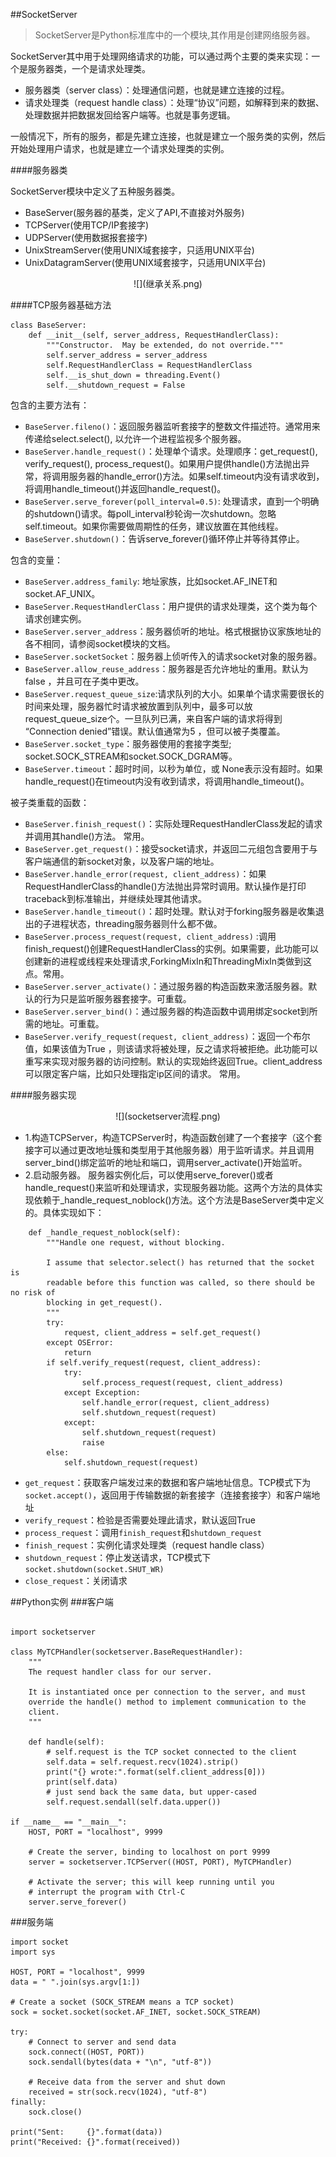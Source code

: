 ##SocketServer
>SocketServer是Python标准库中的一个模块,其作用是创建网络服务器。

SocketServer其中用于处理网络请求的功能，可以通过两个主要的类来实现：一个是服务器类，一个是请求处理类。
  * 服务器类（server class）：处理通信问题，也就是建立连接的过程。
  * 请求处理类（request handle class）：处理“协议”问题，如解释到来的数据、处理数据并把数据发回给客户端等。也就是事务逻辑。

一般情况下，所有的服务，都是先建立连接，也就是建立一个服务类的实例，然后开始处理用户请求，也就是建立一个请求处理类的实例。

####服务器类

SocketServer模块中定义了五种服务器类。
  * BaseServer(服务器的基类，定义了API,不直接对外服务)
  * TCPServer(使用TCP/IP套接字)
  * UDPServer(使用数据报套接字)
  * UnixStreamServer(使用UNIX域套接字，只适用UNIX平台)
  * UnixDatagramServer(使用UNIX域套接字，只适用UNIX平台)

<div align=center>
![](继承关系.png)
</div>


####TCP服务器基础方法
```
class BaseServer:
    def __init__(self, server_address, RequestHandlerClass):
        """Constructor.  May be extended, do not override."""
        self.server_address = server_address
        self.RequestHandlerClass = RequestHandlerClass
        self.__is_shut_down = threading.Event()
        self.__shutdown_request = False
```

包含的主要方法有：
  * `BaseServer.fileno()`：返回服务器监听套接字的整数文件描述符。通常用来传递给select.select(), 以允许一个进程监视多个服务器。
  * `BaseServer.handle_request()`：处理单个请求。处理顺序：get_request(), verify_request(), process_request()。如果用户提供handle()方法抛出异常，将调用服务器的handle_error()方法。如果self.timeout内没有请求收到， 将调用handle_timeout()并返回handle_request()。
  * `BaseServer.serve_forever(poll_interval=0.5)`: 处理请求，直到一个明确的shutdown()请求。每poll_interval秒轮询一次shutdown。忽略self.timeout。如果你需要做周期性的任务，建议放置在其他线程。
  * `BaseServer.shutdown()`：告诉serve_forever()循环停止并等待其停止。


包含的变量：
  * `BaseServer.address_family`: 地址家族，比如socket.AF_INET和socket.AF_UNIX。
  * `BaseServer.RequestHandlerClass`：用户提供的请求处理类，这个类为每个请求创建实例。
  * `BaseServer.server_address`：服务器侦听的地址。格式根据协议家族地址的各不相同，请参阅socket模块的文档。
  * `BaseServer.socketSocket`：服务器上侦听传入的请求socket对象的服务器。
  * `BaseServer.allow_reuse_address`：服务器是否允许地址的重用。默认为false ，并且可在子类中更改。
  * `BaseServer.request_queue_size`:请求队列的大小。如果单个请求需要很长的时间来处理，服务器忙时请求被放置到队列中，最多可以放request_queue_size个。一旦队列已满，来自客户端的请求将得到 “Connection denied”错误。默认值通常为5 ，但可以被子类覆盖。
  * `BaseServer.socket_type`：服务器使用的套接字类型; socket.SOCK_STREAM和socket.SOCK_DGRAM等。
  * `BaseServer.timeout`：超时时间，以秒为单位，或 None表示没有超时。如果handle_request()在timeout内没有收到请求，将调用handle_timeout()。

被子类重载的函数：
  * `BaseServer.finish_request()`：实际处理RequestHandlerClass发起的请求并调用其handle()方法。 常用。
  * `BaseServer.get_request()`：接受socket请求，并返回二元组包含要用于与客户端通信的新socket对象，以及客户端的地址。
  * `BaseServer.handle_error(request, client_address)`：如果RequestHandlerClass的handle()方法抛出异常时调用。默认操作是打印traceback到标准输出，并继续处理其他请求。
  * `BaseServer.handle_timeout()`：超时处理。默认对于forking服务器是收集退出的子进程状态，threading服务器则什么都不做。
  * `BaseServer.process_request(request, client_address)` :调用finish_request()创建RequestHandlerClass的实例。如果需要，此功能可以创建新的进程或线程来处理请求,ForkingMixIn和ThreadingMixIn类做到这点。常用。
  * `BaseServer.server_activate()`：通过服务器的构造函数来激活服务器。默认的行为只是监听服务器套接字。可重载。
  * `BaseServer.server_bind()`：通过服务器的构造函数中调用绑定socket到所需的地址。可重载。
  * `BaseServer.verify_request(request, client_address)`：返回一个布尔值，如果该值为True ，则该请求将被处理，反之请求将被拒绝。此功能可以重写来实现对服务器的访问控制。默认的实现始终返回True。client_address可以限定客户端，比如只处理指定ip区间的请求。 常用。

####服务器实现

<div align=center>
![](socketserver流程.png)
</div>


  * 1.构造TCPServer，构造TCPServer时，构造函数创建了一个套接字（这个套接字可以通过更改地址簇和类型用于其他服务器）用于监听请求。并且调用server_bind()绑定监听的地址和端口，调用server_activate()开始监听。
  * 2.启动服务器。 服务器实例化后，可以使用serve_forever()或者handle_request()来监听和处理请求，实现服务器功能。这两个方法的具体实现依赖于_handle_request_noblock()方法。这个方法是BaseServer类中定义的。具体实现如下：

```
    def _handle_request_noblock(self):
        """Handle one request, without blocking.

        I assume that selector.select() has returned that the socket is
        readable before this function was called, so there should be no risk of
        blocking in get_request().
        """
        try:
            request, client_address = self.get_request()
        except OSError:
            return
        if self.verify_request(request, client_address):
            try:
                self.process_request(request, client_address)
            except Exception:
                self.handle_error(request, client_address)
                self.shutdown_request(request)
            except:
                self.shutdown_request(request)
                raise
        else:
            self.shutdown_request(request)
```

  * `get_request`：获取客户端发过来的数据和客户端地址信息。TCP模式下为`socket.accept()`，返回用于传输数据的新套接字（连接套接字）和客户端地址
  * `verify_request`：检验是否需要处理此请求，默认返回True
  * `process_request`：调用`finish_request`和`shutdown_request`
  * `finish_request`：实例化请求处理类（request handle class）
  * `shutdown_request`：停止发送请求，TCP模式下`socket.shutdown(socket.SHUT_WR)`
  * `close_request`：关闭请求



##Python实例
###客户端
```

import socketserver

class MyTCPHandler(socketserver.BaseRequestHandler):
    """
    The request handler class for our server.

    It is instantiated once per connection to the server, and must
    override the handle() method to implement communication to the
    client.
    """

    def handle(self):
        # self.request is the TCP socket connected to the client
        self.data = self.request.recv(1024).strip()
        print("{} wrote:".format(self.client_address[0]))
        print(self.data)
        # just send back the same data, but upper-cased
        self.request.sendall(self.data.upper())

if __name__ == "__main__":
    HOST, PORT = "localhost", 9999

    # Create the server, binding to localhost on port 9999
    server = socketserver.TCPServer((HOST, PORT), MyTCPHandler)

    # Activate the server; this will keep running until you
    # interrupt the program with Ctrl-C
    server.serve_forever()
```

###服务端
```
import socket
import sys

HOST, PORT = "localhost", 9999
data = " ".join(sys.argv[1:])

# Create a socket (SOCK_STREAM means a TCP socket)
sock = socket.socket(socket.AF_INET, socket.SOCK_STREAM)

try:
    # Connect to server and send data
    sock.connect((HOST, PORT))
    sock.sendall(bytes(data + "\n", "utf-8"))

    # Receive data from the server and shut down
    received = str(sock.recv(1024), "utf-8")
finally:
    sock.close()

print("Sent:     {}".format(data))
print("Received: {}".format(received))
```